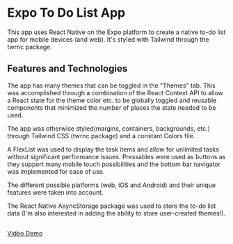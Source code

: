 # Expo To Do List App

This app uses React Native on the Expo platform to create a native to-do list app for mobile devices (and web). It's styled with Tailwind through the twrnc package.

## Features and Technologies

The app has many themes that can be toggled in the "Themes" tab. This was accomplished through a combination of the React Context API to allow a React state for the theme color etc. to be globally toggled and reusable components that minimized the number of places the state needed to be used. 

The app was otherwise styled(margins, containers, backgrounds, etc.) through Tailwind CSS (twrnc package) and a constant Colors file. 

A FlexList was used to display the task items and allow for unlimited tasks without significant performance issues. Pressables were used as buttons as they support many mobile touch possibilities and the bottom bar navigator was implemented for ease of use. 

The different possible platforms (web, iOS and Android) and their unique features were taken into account.

The React Native AsyncStorage package was used to store the to-do list data (I'm also interested in adding the ability to store user-created themes!).

##

[Video Demo](https://www.youtube.com/watch?v=s9m4GlzEZbU)
